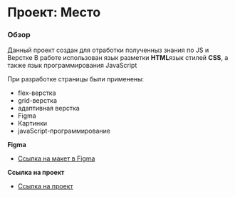 # Проект: Место

### Обзор
Данный проект создан для отработки полученныз знания по JS и Верстке
В работе использован язык разметки **HTML**язык стилей **CSS**, а также язык программирования JavaScript

При разработке страницы были применены:
* flex-верстка
* grid-верстка
* адаптивная верстка
* Figma
* Картинки
* javaScript-программирование

**Figma**

* [Ссылка на макет в Figma](https://www.figma.com/file/2cn9N9jSkmxD84oJik7xL7/JavaScript.-Sprint-4?node-id=0%3A1)

**Ссылка на проект** 

* [Ссылка на проект](https://radik0304.github.io/mesto/)
